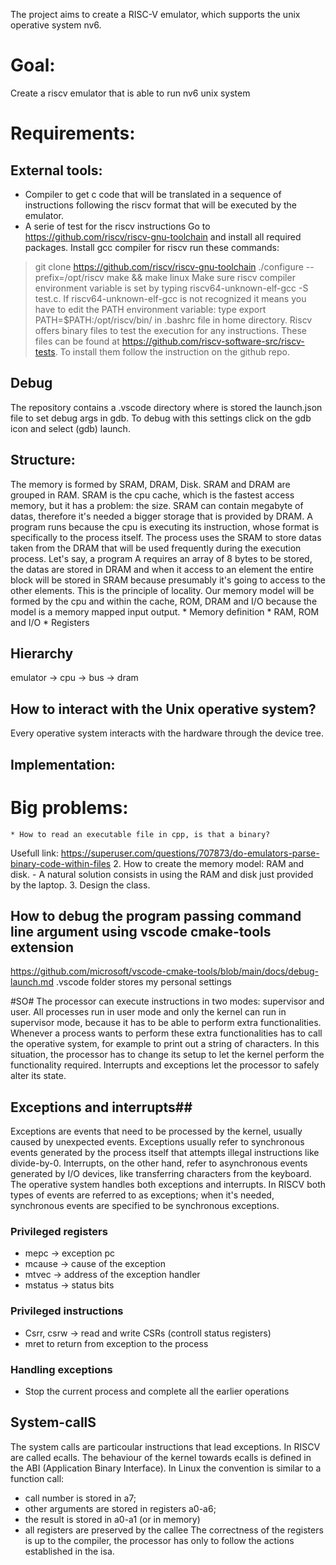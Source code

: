 The project aims to create a RISC-V emulator, which supports the unix operative system nv6. 

# Goal: #
Create a riscv emulator that is able to run nv6 unix system

# Requirements: #
## External tools: ##
   * Compiler to get c code that will be translated in a sequence of instructions following the riscv format that will be executed by the emulator. 
   * A serie of test for the riscv instructions
   Go to https://github.com/riscv/riscv-gnu-toolchain and install all required packages.
   Install gcc compiler for riscv run these commands: 
  >  git clone https://github.com/riscv/riscv-gnu-toolchain
  >   ./configure --prefix=/opt/riscv
  >   make && make linux
   Make sure riscv compiler environment variable is set by typing riscv64-unknown-elf-gcc -S test.c.
   If riscv64-unknown-elf-gcc  is not recognized it means you have to edit the PATH environment variable: type export PATH=$PATH:/opt/riscv/bin/ in .bashrc file in home directory.
   Riscv offers binary files to test the execution for any instructions.
   These files can be found at https://github.com/riscv-software-src/riscv-tests.
   To install them follow the instruction on the github repo.
## Debug ##
The repository contains a .vscode directory where is stored the launch.json file to set debug args in gdb.
To debug with this settings click on the gdb icon and select  (gdb) launch.
## Structure: ##
The memory is formed by SRAM, DRAM, Disk. 
SRAM and DRAM are grouped in RAM.
SRAM is the cpu cache, which is the fastest access memory, but it has a problem: the size. 
SRAM can contain megabyte of datas, therefore it's needed a bigger storage that  is provided by DRAM. 
A program runs because the cpu is executing its instruction, whose format is specifically to the process itself. 
The process uses the SRAM to store datas taken from the DRAM that will be used frequently during the execution process. 
Let's say, a program A requires an array of 8 bytes to be stored, the datas are stored in DRAM and when it access to an element the entire block will be stored in SRAM because presumably it's going to access to the other elements. 
This is the principle of locality.
Our memory model will be formed by the cpu and within the cache, ROM, DRAM and I/O because the model is a memory mapped input output.
    * Memory definition
    * RAM, ROM and I/O
    * Registers 

## Hierarchy ##
emulator -> cpu -> bus -> dram

## How to interact with the Unix operative system? ##
Every operative system interacts with the hardware through the device tree.

## Implementation: ##
# Big problems: #
    * How to read an executable file in cpp, is that a binary? 
Usefull link:
https://superuser.com/questions/707873/do-emulators-parse-binary-code-within-files
    2. How to create the memory model: RAM and disk. 
            - A natural solution consists in using the RAM and disk just provided by the laptop.
    3. Design the class.

## How to debug the program passing command line argument using vscode cmake-tools extension ##
https://github.com/microsoft/vscode-cmake-tools/blob/main/docs/debug-launch.md
.vscode folder stores my personal settings

#SO#
The processor can execute instructions in two modes: supervisor and user.
All processes  run in user mode and only the kernel can run in supervisor mode, because it has to be able to  perform extra functionalities.
Whenever a process wants to perform these extra functionalities has to call the operative system, for example to print out a string of characters.
In this situation, the processor has to change its setup to let the kernel  perform the functionality required. 
Interrupts and exceptions let the processor to safely alter its state.
## Exceptions and interrupts##
Exceptions are events that need to be processed by the kernel, usually caused by unexpected events.
Exceptions usually refer to synchronous events generated by the process itself that attempts illegal instructions like divide-by-0. 
Interrupts, on the other hand, refer to asynchronous events generated by I/O devices, like transferring characters from the keyboard. 
The operative system handles both exceptions and interrupts.
In RISCV both types of events are referred to as exceptions; when it's needed, synchronous events are specified to be synchronous exceptions. 
### Privileged registers ###
- mepc -> exception pc
- mcause -> cause of the exception
- mtvec -> address of the exception handler 
- mstatus -> status bits
### Privileged instructions ###
 - Csrr, csrw -> read and write CSRs (controll status registers)
 - mret to return from exception to the process
### Handling exceptions ###
- Stop the current process and complete all the earlier operations

## System-callS ##
The system calls are particoular instructions that lead exceptions. 
In RISCV are called ecalls. 
The behaviour of the kernel towards ecalls is defined in the ABI (Application Binary Interface). 
In Linux the convention is similar to a function call:
 -  call number is stored in a7;
 -  other arguments are stored in registers a0-a6;
 -  the result is stored in a0-a1 (or in memory)
 -  all registers are preserved by the callee
The correctness of the registers is up to the compiler, the processor has only to follow the actions established in the isa.




